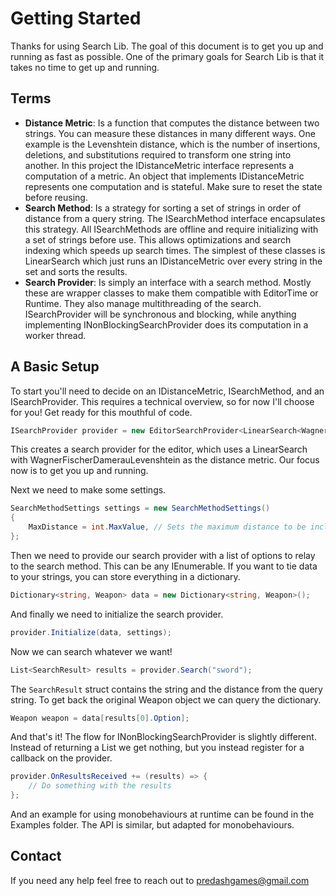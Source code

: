 # Getting Started

Thanks for using Search Lib. The goal of this document is to get you up and running as fast as possible. One of the primary goals for Search Lib is that it takes no time to get up and running.

## Terms
- **Distance Metric**: Is a function that computes the distance between two strings. You can measure these distances in many different ways. One example is the Levenshtein distance, which is the number of insertions, deletions, and substitutions required to transform one string into another. In this project the IDistanceMetric interface represents a computation of a metric. An object that implements IDistanceMetric represents one computation and is stateful. Make sure to reset the state before reusing.
- **Search Method**: Is a strategy for sorting a set of strings in order of distance from a query string. The ISearchMethod interface encapsulates this strategy. All ISearchMethods are offline and require initializing with a set of strings before use. This allows optimizations and search indexing which speeds up search times. The simplest of these classes is LinearSearch which just runs an IDistanceMetric over every string in the set and sorts the results.
- **Search Provider**: Is simply an interface with a search method. Mostly these are wrapper classes to make them compatible with EditorTime or Runtime. They also manage multithreading of the search. ISearchProvider will be synchronous and blocking, while anything implementing INonBlockingSearchProvider does its computation in a worker thread.

## A Basic Setup
 To start you'll need to decide on an IDistanceMetric, ISearchMethod, and an ISearchProvider. This requires a technical overview, so for now I'll choose for you! Get ready for this mouthful of code. 
```c#
ISearchProvider provider = new EditorSearchProvider<LinearSearch<WagnerFischerDamerauLevenshtein>>();
```
This creates a search provider for the editor, which uses a LinearSearch with WagnerFischerDamerauLevenshtein as the distance metric. Our focus now is to get you up and running.

Next we need to make some settings.
```c#
SearchMethodSettings settings = new SearchMethodSettings() 
{
    MaxDistance = int.MaxValue, // Sets the maximum distance to be included in the search results
};
```

Then we need to provide our search provider with a list of options to relay to the search method. This can be any IEnumerable<string>. If you want to tie data to your strings, you can store everything in a dictionary.
```c#
Dictionary<string, Weapon> data = new Dictionary<string, Weapon>();
```

And finally we need to initialize the search provider.
```c#
provider.Initialize(data, settings);
```

Now we can search whatever we want!
```c#
List<SearchResult> results = provider.Search("sword");
```

The `SearchResult` struct contains the string and the distance from the query string. To get back the original Weapon object we can query the dictionary.
```c#
Weapon weapon = data[results[0].Option];
```

And that's it! The flow for INonBlockingSearchProvider is slightly different. Instead of returning a List<SearchResult> we get nothing, but you instead register for a callback on the provider.

```c#
provider.OnResultsReceived += (results) => {
    // Do something with the results
};
```

And an example for using monobehaviours at runtime can be found in the Examples folder. The API is similar, but adapted for monobehaviours.

## Contact
If you need any help feel free to reach out to [predashgames@gmail.com](mailto:predashgames@gmail.com)
